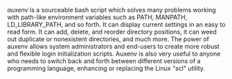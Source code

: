 *auxenv* is a sourceable bash script which solves many problems working
with path-like environment variables such as PATH, MANPATH, LD_LIBRARY_PATH,
and so forth. It can display current settings in an easy to read form. It can
add, delete, and reorder directory positions, it can weed out duplicate
or nonexistent directories, and much more. The power of auxenv allows
system administrators and end-users to create more robust and flexible
login initialization scripts. Auxenv is also very useful to anyone who
needs to switch back and forth between different versions of a
programming language, enhancing or replacing the Linux "scl" utility.
